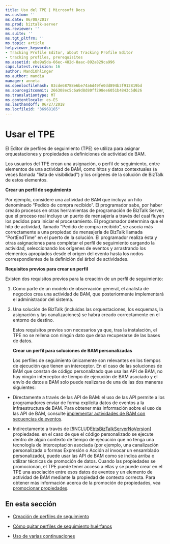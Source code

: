 ```yaml
---
title: Uso del TPE | Microsoft Docs
ms.custom: ''
ms.date: 06/08/2017
ms.prod: biztalk-server
ms.reviewer: ''
ms.suite: ''
ms.tgt_pltfrm: ''
ms.topic: article
helpviewer_keywords:
- Tracking Profile Editor, about Tracking Profile Editor
- tracking profiles, prerequisites
ms.assetid: ebe9a5da-66ec-482d-8aac-892a829ca996
caps.latest.revision: 16
author: MandiOhlinger
ms.author: mandia
manager: anneta
ms.openlocfilehash: 03cde68788e6be74a6d49fe0dd894b3f912819bd
ms.sourcegitcommit: 266308ec5c6a9d8d80ff298ee6051b4843c5d626
ms.translationtype: MT
ms.contentlocale: es-ES
ms.lasthandoff: 06/27/2018
ms.locfileid: "36968165"
---
```

# <a name="using-the-tpe"></a>Usar el TPE
El Editor de perfiles de seguimiento (TPE) se utiliza para asignar orquestaciones y propiedades a definiciones de actividad de BAM.  
  
 Los usuarios del TPE crean una asignación, o perfil de seguimiento, entre elementos de una actividad de BAM, como hitos y datos contextuales (a veces llamada "lista de visibilidad") y los orígenes de la solución de BizTalk de estos elementos.  
  
 **Crear un perfil de seguimiento**  
  
 Por ejemplo, considere una actividad de BAM que incluya un hito denominado “Pedido de compra  recibido”. El programador sabe, por haber creado procesos en otras herramientas de programación de BizTalk Server, que el proceso real incluye un puerto de mensajería a través del cual fluyen los pedidos para iniciar el procesamiento. El programador determina que el hito de actividad, llamado “Pedido de compra recibido”, se asocia más correctamente a una propiedad de mensajería de BizTalk llamada “PortEndTime” en el puerto de la solución. El programador realiza ésta y otras asignaciones para completar el perfil de seguimiento cargando la actividad, seleccionando los orígenes de eventos y arrastrando los elementos apropiados desde el origen del evento hasta los nodos correspondientes de la definición del árbol de actividades.  
  
 **Requisitos previos para crear un perfil**  
  
 Existen dos requisitos previos para la creación de un perfil de seguimiento:  
  
1. Como parte de un modelo de observación general, el analista de negocios crea una actividad de BAM, que posteriormente implementará el administrador del sistema.  
  
2. Una solución de BizTalk (incluidas las orquestaciones, los esquemas, la asignación y las canalizaciones) se habrá creado correctamente en el entorno de destino.  
  
   Estos requisitos previos son necesarios ya que, tras la instalación, el TPE no se rellena con ningún dato que deba recuperarse de las bases de datos.  
  
   **Crear un perfil para soluciones de BAM personalizadas**  
  
   Los perfiles de seguimiento únicamente son relevantes en los tiempos de ejecución que tienen un interceptor. En el caso de las soluciones de BAM que constan de código personalizado que usa las API de BAM, no hay ningún interceptor de tiempo de ejecución de BAM asociado y el envío de datos a BAM solo puede realizarse de una de las dos maneras siguientes:  
  
- Directamente a través de las API de BAM: el uso de las API permite a los programadores enviar de forma explícita datos de eventos a la infraestructura de BAM. Para obtener más información sobre el uso de las API de BAM, consulte [implementar actividades de BAM con secuencias de eventos](../core/implementing-bam-activities-with-event-streams.md).  
  
- Indirectamente a través de [!INCLUDE[btsBizTalkServerNoVersion](../includes/btsbiztalkservernoversion-md.md)] propiedades. en el caso de que el código personalizado se ejecute dentro de algún contexto de tiempo de ejecución que no tenga una tecnología de interceptación asociada (por ejemplo, una canalización personalizada o formas Expresión o Acción al invocar un ensamblado personalizado), puede usar las API de BAM como se indica arriba o utilizar técnicas de promoción de datos. Cuando las propiedades se promocionan, el TPE puede tener acceso a ellas y se puede crear en el TPE una asociación entre esos datos de eventos y un elemento de actividad de BAM mediante la propiedad de contexto correcta. Para obtener más información acerca de la promoción de propiedades, vea [promocionar propiedades](../core/promoting-properties.md).  
  
## <a name="in-this-section"></a>En esta sección  
  
-   [Creación de perfiles de seguimiento](../core/creating-tracking-profiles.md)  
  
-   [Cómo quitar perfiles de seguimiento huérfanos](../core/how-to-remove-orphaned-tracking-profiles.md)  
  
-   [Uso de varias continuaciones](../core/using-multiple-continuations.md)